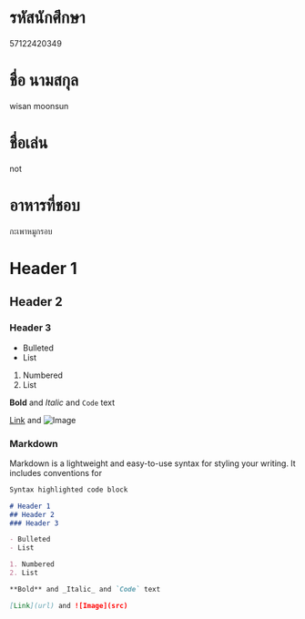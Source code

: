 

# รหัสนักศึกษา
57122420349
# ชื่อ นามสกุล
 wisan moonsun
 # ชื่อเล่น
 not
 
 # อาหารที่ชอบ 
 กะเพาหมูกรอบ
 
 

# Header 1
## Header 2
### Header 3

- Bulleted
- List

1. Numbered
2. List

**Bold** and _Italic_ and `Code` text

[Link](url) and ![Image](src)

### Markdown

Markdown is a lightweight and easy-to-use syntax for styling your writing. It includes conventions for

```markdown
Syntax highlighted code block

# Header 1
## Header 2
### Header 3

- Bulleted
- List

1. Numbered
2. List

**Bold** and _Italic_ and `Code` text

[Link](url) and ![Image](src)
